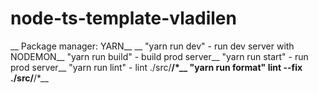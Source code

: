 ﻿# node-ts-template-vladilen
__
Package manager: YARN__
__
"yarn run dev" - run dev server with NODEMON__
"yarn run build" - build prod server__
"yarn run start" - run prod server__
"yarn run lint" - lint ./src/**/*__
"yarn run format" lint --fix ./src/**/*__
